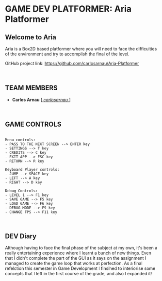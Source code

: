 # GAME DEV PLATFORMER: Aria Platformer

## Welcome to Aria

Aria is a Box2D based platformer where you will need to face the difficulties of the environment and try to accomplish the final of the level.

GitHub project link: https://github.com/carlosarnau/Aria-Platformer

<p>&nbsp;</p>

## TEAM MEMBERS

- **Carlos Arnau** [[ _carlosarnau_ ](https://github.com/carlosarnau)]

<p>&nbsp;</p>

## GAME CONTROLS

~~~~~~~~~~~~~~~

Menu controls:
- PASS TO THE NEXT SCREEN --> ENTER key
- SETTINGS --> T key
- CREDITS --> C key
- EXIT APP --> ESC key
- RETURN --> R key

Keyboard Player controls:
- JUMP --> SPACE key
- LEFT --> A key
- RIGHT --> D key

Debug Controls:
- LEVEL 1 --> F1 key
- SAVE GAME --> F5 key
- LOAD GAME --> F6 key
- DEBUG MODE --> F9 key
- CHANGE FPS --> F11 key
~~~~~~~~~~~~~~~

<p>&nbsp;</p>

## DEV Diary

Although having to face the final phase of the subject at my own, it's been a really entertaining experience 
where I learnt a bunch of new things. Even that I didn't complete the part of the GUI as it says on the assignment
I managed to create the game loop that works at perfection.
As a final refelction this semester in Game Development I finsihed to interiorise some concepts that I left in the
first course of the grade, and also I expanded it!
